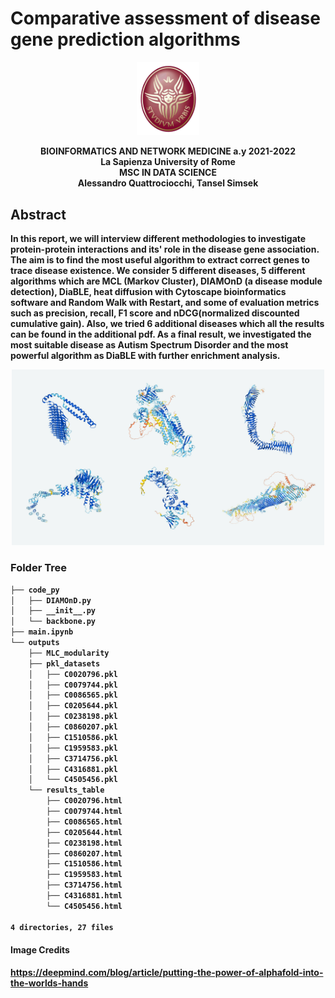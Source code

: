 # Comparative assessment of disease gene prediction algorithms

<p align="center">
<img src= https://github.com/BI-TeamProject/Final_project/blob/main/Further%20Material/git_images/sapienza_logo.jpg
 width="100"/>
 </p>
  
  <p align="center">
  <b>BIOINFORMATICS AND NETWORK MEDICINE a.y 2021-2022<br />
La Sapienza University of Rome <br />
MSC IN DATA SCIENCE<b>  <br />
Alessandro Quattrociocchi, Tansel Simsek<b> <br />
</p>
  
  

## Abstract
In this report, we will interview different methodologies to investigate protein-protein interactions and its' role in the disease gene association. The aim is to find the most useful algorithm to extract correct genes to trace disease existence. We consider 5 different diseases, 5 different algorithms which are MCL (Markov Cluster), DIAMOnD (a disease module detection), DiaBLE, heat diffusion with Cytoscape bioinformatics software and Random Walk with Restart, and some of evaluation metrics such as precision, recall, F1 score and nDCG(normalized discounted cumulative gain). Also, we tried 6 additional diseases which all the results can be found in the additional pdf. As a final result, we investigated the most suitable disease as Autism Spectrum Disorder and the most powerful algorithm as DiaBLE with further enrichment analysis.

<p align="center">
<img src=https://github.com/BI-TeamProject/Final_project/blob/main/Further%20Material/git_images/ppi_image.jpg width="500"/ >
</p>
   
### Folder Tree
```bash
├── code_py
│   ├── DIAMOnD.py
│   ├── __init__.py
│   └── backbone.py
├── main.ipynb
└── outputs
    ├── MLC_modularity
    ├── pkl_datasets
    │   ├── C0020796.pkl
    │   ├── C0079744.pkl
    │   ├── C0086565.pkl
    │   ├── C0205644.pkl
    │   ├── C0238198.pkl
    │   ├── C0860207.pkl
    │   ├── C1510586.pkl
    │   ├── C1959583.pkl
    │   ├── C3714756.pkl
    │   ├── C4316881.pkl
    │   └── C4505456.pkl
    └── results_table
        ├── C0020796.html
        ├── C0079744.html
        ├── C0086565.html
        ├── C0205644.html
        ├── C0238198.html
        ├── C0860207.html
        ├── C1510586.html
        ├── C1959583.html
        ├── C3714756.html
        ├── C4316881.html
        └── C4505456.html

4 directories, 27 files
```

   #### Image Credits 
   https://deepmind.com/blog/article/putting-the-power-of-alphafold-into-the-worlds-hands
